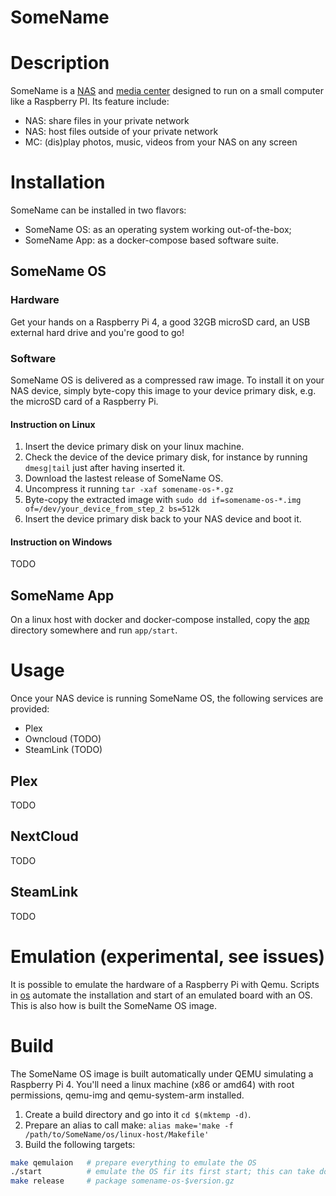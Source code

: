 SomeName
========


Description
===========
SomeName is a [NAS](https://en.wikipedia.org/wiki/Network-attached_storage "Network-attached storage")
and [media center](https://en.wikipedia.org/wiki/Home_theater_PC)
designed to run on a small computer like a Raspberry PI. Its feature include:

- NAS: share files in your private network
- NAS: host files outside of your private network
- MC: (dis)play photos, music, videos from your NAS on any screen


Installation
============

SomeName can be installed in two flavors:
- SomeName OS: as an operating system working out-of-the-box;
- SomeName App: as a docker-compose based software suite.

SomeName OS
-----------

### Hardware

Get your hands on a Raspberry Pi 4, a good 32GB microSD card, an USB
external hard drive and you're good to go!


### Software

SomeName OS is delivered as a compressed raw image. To install it on your NAS device,
simply byte-copy this image to your device primary disk, e.g. the microSD card of a
Raspberry Pi.

#### Instruction on Linux
1. Insert the device primary disk on your linux machine.
2. Check the device of the device primary disk, for instance by running `dmesg|tail` just after having inserted it.
3. Download the lastest release of SomeName OS.
4. Uncompress it running `tar -xaf somename-os-*.gz`
5. Byte-copy the extracted image with `sudo dd if=somename-os-*.img of=/dev/your_device_from_step_2 bs=512k`
6. Insert the device primary disk back to your NAS device and boot it.

#### Instruction on Windows
TODO

SomeName App
------------

On a linux host with docker and docker-compose installed, copy the [app](/app)
directory somewhere and run `app/start`.


Usage
=====

Once your NAS device is running SomeName OS, the following services are provided:

- Plex
- Owncloud (TODO)
- SteamLink (TODO)

Plex
----
TODO

NextCloud
---------
TODO

SteamLink
---------
TODO


Emulation (experimental, see issues)
====================================

It is possible to emulate the hardware of a Raspberry Pi with Qemu. Scripts in
[os](/os/linux-host) automate the installation and start of an emulated
board with an OS. This is also how is built the SomeName OS image.


Build
=====
The SomeName OS image is built automatically under QEMU simulating a Raspberry Pi 4.
You'll need a linux machine (x86 or amd64) with root permissions, qemu-img and
qemu-system-arm installed.

1. Create a build directory and go into it `cd $(mktemp -d)`.
2. Prepare an alias to call make: `alias make='make -f /path/to/SomeName/os/linux-host/Makefile'`
3. Build the following targets:
```bash
make qemulaion   # prepare everything to emulate the OS
./start          # emulate the OS fir its first start; this can take dozen minutes to hours
make release     # package somename-os-$version.gz
```
